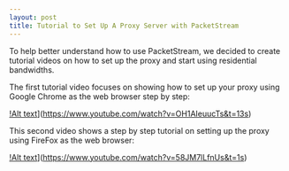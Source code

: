 ```yaml
---
layout: post
title: Tutorial to Set Up A Proxy Server with PacketStream
---
```


To help better understand how to use PacketStream, we decided to create tutorial videos on how to set up the proxy and start using residential bandwidths.

The first tutorial video focuses on showing how to set up your proxy using Google Chrome as the web browser step by step:

[!Alt text](https://img.youtube.com/vi/OH1AIeuucTs&t=13s/0.jpg)](https://www.youtube.com/watch?v=OH1AIeuucTs&t=13s)

This second video shows a step by step tutorial on setting up the proxy using FireFox as the web browser:

[!Alt text](https://img.youtube.com/vi/58JM7lLfnUs&t=1s/0.jpg)](https://www.youtube.com/watch?v=58JM7lLfnUs&t=1s)
